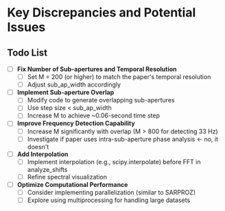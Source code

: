 # Key Discrepancies and Potential Issues

## Todo List

- [ ] **Fix Number of Sub-apertures and Temporal Resolution**
  - [ ] Set M = 200 (or higher) to match the paper's temporal resolution
  - [ ] Adjust sub_ap_width accordingly

- [ ] **Implement Sub-aperture Overlap**
  - [ ] Modify code to generate overlapping sub-apertures
  - [ ] Use step size < sub_ap_width
  - [ ] Increase M to achieve ~0.06-second time step

- [ ] **Improve Frequency Detection Capability**
  - [ ] Increase M significantly with overlap (M > 800 for detecting 33 Hz)
  - [ ] Investigate if paper uses intra-sub-aperture phase analysis <- no, it doesn't

- [ ] **Add Interpolation**
  - [ ] Implement interpolation (e.g., scipy.interpolate) before FFT in analyze_shifts
  - [ ] Refine spectral visualization

- [ ] **Optimize Computational Performance**
  - [ ] Consider implementing parallelization (similar to SARPROZ)
  - [ ] Explore using multiprocessing for handling large datasets